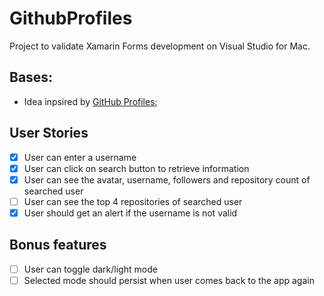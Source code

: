 # GithubProfiles

Project to validate Xamarin Forms development on Visual Studio for Mac.

## Bases:

- Idea inpsired by [GitHub Profiles](https://github.com/florinpop17/app-ideas/blob/master/Projects/2-Intermediate/GitHub-Profiles.md);

## User Stories

-   [x] User can enter a username
-   [x] User can click on search button to retrieve information
-   [x] User can see the avatar, username, followers and repository count of searched user
-   [ ] User can see the top 4 repositories of searched user
-   [x] User should get an alert if the username is not valid

## Bonus features
-  [ ] User can toggle dark/light mode
-  [ ] Selected mode should persist when user comes back to the app again